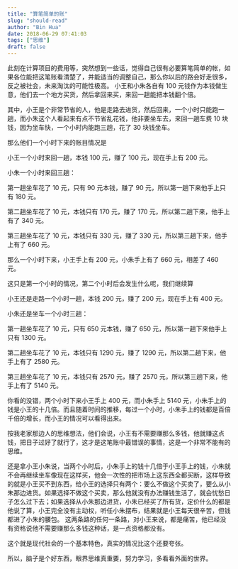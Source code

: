 ```yaml
---
title: "算笔简单的账"
slug: "should-read"
author: "Bin Hua"
date: 2018-06-29 07:41:03
tags: ["思维"]
draft: false
---
```


此刻在计算项目的费用等，突然想到一些话，觉得自己很有必要算笔简单的帐，如果各位能把这笔账看清楚了，并能适当的调整自己，那么你以后的路会好走很多，反之被社会，未来淘汰的可能性极高。
小王和小朱各自有 100 元钱作为本钱做生意，他们去一个地方买货，然后拿回来买，来回一趟能把本钱翻个倍。

其中，小王是个非常节省的人，他是走路去进货，然后回来，一个小时只能跑一趟，而小朱这个人看起来有点不节省乱花钱，他非要坐车去，来回一趟车费 10 块钱，因为坐车快，一个小时内能跑三趟，花了 30 块钱坐车。

那么他们一个小时下来的账目情况是

小王一个小时来回一趟，本钱 100 元，赚了 100 元，现在手上有 200 元。

小朱一个小时来回三趟：

第一趟坐车花了 10 元，只有 90 元本钱，赚了 90 元，所以第一趟下来他手上只有 180 元。

第二趟坐车花了 10 元，本钱只有 170 元，赚了 170 元，所以第二趟下来，他手上有了 340 元。

第三趟坐车花了 10 元，本钱只有 330 元，赚了 330 元，所以第三趟下来，他手上有了 660 元。

那么一个小时下来，小王手上有 200 元，小朱手上有了 660 元，相差了 460 元。

这只是第一个小时的情况，第二个小时后会发生什么呢，我们继续算

小王还是走路一个小时一趟，本钱 200 元，赚了 200 元，现在手上有 400 元。

小朱还是坐车一个小时三趟：

第一趟坐车花了 10 元，只有 650 元本钱，赚了 650 元，所以第一趟下来他手上只有 1300 元。

第二趟坐车花了 10 元，本钱只有 1290 元，赚了 1290 元，所以第二趟下来，他手上有了 2580 元。

第三趟坐车花了 10 元，本钱只有 2570 元，赚了 2570 元，所以第三趟下来，他手上有了 5140 元。

你看的没错，两个小时下来小王手上 400 元，而小朱手上 5140 元，小朱手上的钱是小王的十几倍。而且随着时间的推移，每过一个小时，小朱手上的钱都是百倍千倍的增长，而小王的情况可以看得出来。

按我老家那边人的思维想法，他们会说，小王有不需要赚那么多钱，他就赚这点钱，把日子过好了就行了，这才是这笔账中最错误的事情，这是一个非常不能有的思维。

还是拿小王小朱说，当两个小时后，小朱手上的钱十几倍于小王手上的钱，小朱就不会再继续坐车像现在这样买，他会一次性的把市场上这东西全都买断，这样导致的就是小王买不到东西，给小王的选择只有两个：要么不做这个买卖了，要么从小朱那边进货。如果选择不做这个买卖，那么他就没有办法赚钱生活了，就会忧愁日子怎么过下去；如果选择从小朱那边进货，小朱已经买了所有货，定价什么的都是他说了算，小王完全没有主动权，听任小朱摆布，结果就是小王每天很辛苦，但钱都进了小朱的腰包。
这两条路的任何一条路，对小王来说，都是痛苦，他已经没有资格说他不需要赚那么多钱这种话，是一点资格都没有。

这个就是现代社会的一个基本特色，真实的情况比这个还要夸张。

所以，脑子是个好东西，眼界思维真重要，努力学习，多看看外面的世界。